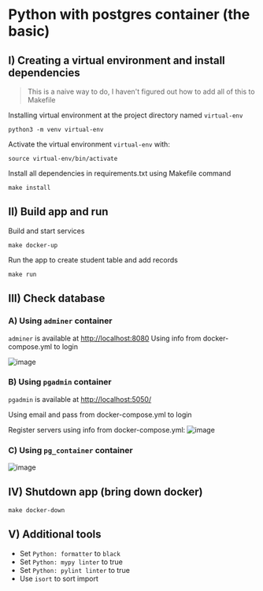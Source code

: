 # Python with postgres container (the basic)

## I) Creating a virtual environment and install dependencies

> This is a naive way to do, I haven't figured out how to add all of this to Makefile

Installing virtual environment at the project directory named `virtual-env`
```
python3 -m venv virtual-env
```

Activate the virtual environment `virtual-env` with:
```
source virtual-env/bin/activate
```

Install all dependencies in requirements.txt using Makefile command
```
make install
```

## II) Build app and run

Build and start services
```
make docker-up
```

Run the app to create student table and add records
```
make run
```

## III) Check database

### A) Using `adminer` container
`adminer` is available at [http://localhost:8080](http://localhost:8080)
Using info from docker-compose.yml to login

![image](https://user-images.githubusercontent.com/16409295/219923953-967d83e4-f0e8-476f-81bb-e8a4ee8b003f.png)


### B) Using `pgadmin` container
`pgadmin` is available at [http://localhost:5050/](http://localhost:5050)

Using email and pass from docker-compose.yml to login

Register servers using info from docker-compose.yml:
![image](https://user-images.githubusercontent.com/16409295/219924378-44068e1a-69b2-4c34-a377-20cf6d989191.png)


### C) Using `pg_container` container
![image](https://user-images.githubusercontent.com/16409295/219924830-dbd33996-08fb-42d1-9239-3011a4693ace.png)


## IV) Shutdown app (bring down docker)
```
make docker-down
```


## V) Additional tools
- Set `Python: formatter` to `black`
- Set `Python: mypy linter` to true
- Set `Python: pylint linter` to true
- Use `isort` to sort import
